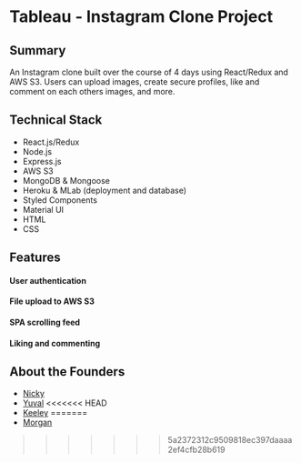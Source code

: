 # Tableau - Instagram Clone Project

## Summary
An Instagram clone built over the course of 4 days using React/Redux and AWS S3. Users can upload images, create secure profiles, like and comment on each others images, and more.

## Technical Stack
* React.js/Redux
* Node.js
* Express.js
* AWS S3
* MongoDB & Mongoose
* Heroku & MLab (deployment and database)
* Styled Components
* Material UI
* HTML
* CSS

## Features

#### User authentication

#### File upload to AWS S3

#### SPA scrolling feed

#### Liking and commenting

## About the Founders 
* [Nicky](https://github.com/NeversSync)
* [Yuval](https://github.com/themarquisdesheric)
<<<<<<< HEAD
* [Keeley](https://github.com/VerteDinde)
=======
* [Morgan](https://github.com/mofo37)
>>>>>>> 5a2372312c9509818ec397daaaa2ef4cfb28b619
